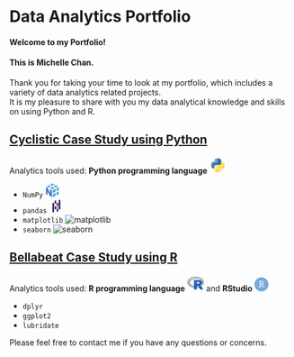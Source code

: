 # Data Analytics Portfolio
#### Welcome to my Portfolio!<br>
#### This is Michelle Chan.<br>
Thank you for taking your time to look at my portfolio, which includes a variety of data analytics related projects.<br>
It is my pleasure to share with you my data analytical knowledge and skills on using Python and R.

## [Cyclistic Case Study using Python](https://github.com/cwymichelle/Portfolio/blob/main/Cyclistic_CaseStudy_Python.ipynb)
Analytics tools used: **Python programming language** <img src="https://github.com/devicons/devicon/blob/master/icons/python/python-original.svg" title="Python" alt="Python" width="30" height="30"/>
* `NumPy` <img src="https://github.com/devicons/devicon/blob/master/icons/numpy/numpy-original.svg" title="NumPy" alt="NumPy" width="25" height="25"/>
* `pandas` <img src="https://github.com/devicons/devicon/blob/master/icons/pandas/pandas-original.svg" title="pandas" alt="pandas" width="25" height="25"/>
* `matplotlib` <img src="https://upload.wikimedia.org/wikipedia/commons/8/84/Matplotlib_icon.svg" title="matplotlib" alt="matplotlib" width="25" height="25"/>
* `seaborn` <img src="https://seaborn.pydata.org/_images/logo-mark-lightbg.svg" title="seaborn" alt="seaborn" width="25" height="25"/>

## [Bellabeat Case Study using R](https://rpubs.com/cwymichelle/R_Portfolio)
Analytics tools used: **R programming language** <img src="https://github.com/devicons/devicon/blob/master/icons/r/r-original.svg" title="R" alt="R" width="30" height="30"/> and **RStudio** <img src="https://github.com/devicons/devicon/blob/master/icons/rstudio/rstudio-original.svg" title="RStudio" alt="RStudio" width="25" height="25"/>
* `dplyr`
* `ggplot2`
* `lubridate`


Please feel free to contact me if you have any questions or concerns.
